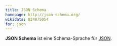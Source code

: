 ```yaml
---
title: JSON Schema
homepage: http://json-schema.org/
wikidata: Q24875054
for: json
---
```


**JSON Schema** ist eine Schema-Sprache für [JSON](../json).
